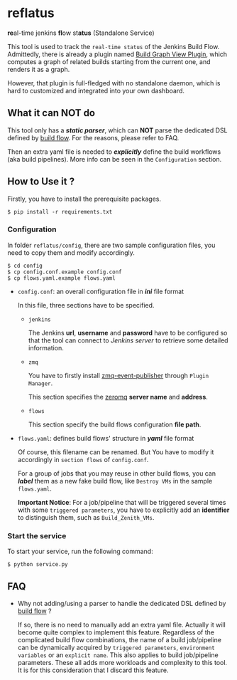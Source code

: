 # reflatus

**re**al-time jenkins **fl**ow st**atus** (Standalone Service)

This tool is used to track the `real-time status` of the Jenkins Build Flow. Admittedly, there is already a plugin named [Build Graph View Plugin](https://wiki.jenkins-ci.org/display/JENKINS/Build+Graph+View+Plugin), which computes a graph of related builds starting from the current one, and renders it as a graph.

However, that plugin is full-fledged with no standalone daemon, which is hard to customized and integrated into your own dashboard.


## What it can NOT do

This tool only has a ***static parser***, which can **NOT** parse the dedicated DSL defined by [build flow](https://wiki.jenkins-ci.org/display/JENKINS/Build+Flow+Plugin). For the reasons, please refer to FAQ.

Then an extra yaml file is needed to ***explicitly*** define the build workflows (aka build pipelines). More info can be seen in the `Configuration` section.


## How to Use it ?

Firstly, you have to install the prerequisite packages.

```shell
$ pip install -r requirements.txt
```

### Configuration

In folder `reflatus/config`, there are two sample configuration files, you need
to copy them and modify accordingly.

```shell
$ cd config
$ cp config.conf.example config.conf
$ cp flows.yaml.example flows.yaml
```

* `config.conf`: an overall configuration file in ***ini*** file format

    In this file, three sections have to be specified.

    * `jenkins`

        The Jenkins **url**, **username** and **password** have to be configured so that the tool can connect to *Jenkins server* to retrieve some detailed information.

    * `zmq`

        You have to firstly install [zmq-event-publisher](https://github.com/openstack-infra/zmq-event-publisher) through `Plugin Manager`.

        This section specifies the [zeromq](http://zeromq.org/) **server name** and **address**.

    * `flows`

        This section specify the build flows configuration **file path**.

* `flows.yaml`: defines build flows' structure in ***yaml*** file format

    Of course, this filename can be renamed. But You have to modify it accordingly in `section flows` of `config.conf`.

    For a group of jobs that you may reuse in other build flows, you can ***label*** them as a new fake build flow, like `Destroy VMs` in the sample `flows.yaml`.

    **Important Notice**: For a job/pipeline that will be triggered several times with some `triggered parameters`, you have to explicitly add an **identifier** to distinguish them, such as `Build_Zenith_VMs`.


### Start the service

To start your service, run the following command:

```shell
$ python service.py
```


## FAQ

* Why not adding/using a parser to handle the dedicated DSL defined by [build flow](https://wiki.jenkins-ci.org/display/JENKINS/Build+Flow+Plugin) ?

    If so, there is no need to manually add an extra yaml file. Actually it will become quite complex to implement this feature. Regardless of the complicated build flow combinations, the name of a build job/pipeline can be dynamically acquired by `triggered parameters`, `environment variables` or an `explicit name`. This also applies to build job/pipeline parameters. These all adds more workloads and complexity to this tool. It is for this consideration that I discard this feature.
